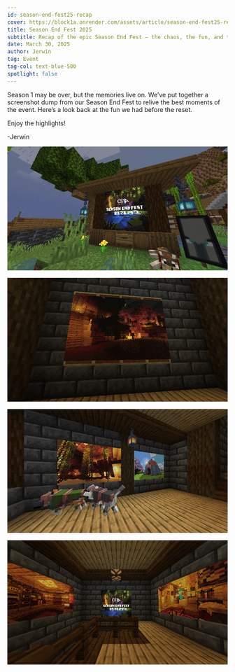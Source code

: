 ```yaml
---
id: season-end-fest25-recap
cover: https://block1a.onrender.com/assets/article/season-end-fest25-recap/2025-03-28_15.39.41.png
title: Season End Fest 2025
subtitle: Recap of the epic Season End Fest — the chaos, the fun, and the unforgettable moments!
date: March 30, 2025
author: Jerwin
tag: Event
tag-col: text-blue-500
spotlight: false
---
```


Season 1 may be over, but the memories live on. We’ve put together a screenshot dump from our Season End Fest to relive the best moments of the event. Here’s a look back at the fun we had before the reset.

Enjoy the highlights!

-Jerwin

![image](assets/article/season-end-fest25-recap/2025-03-28_16.08.43.png)

![image](assets/article/season-end-fest25-recap/2025-03-28_16.08.15.png)

![image](assets/article/season-end-fest25-recap/2025-03-28_16.07.56.png)

![image](assets/article/season-end-fest25-recap/2025-03-28_16.08.23.png)

